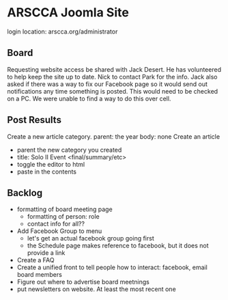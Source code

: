 ARSCCA Joomla Site
==================

login location: arscca.org/administrator

Board
-----


Requesting website access be shared with Jack Desert.  He has volunteered to help keep the site up to date.  Nick to contact Park for the info.  Jack also asked if there was a way to fix our Facebook page so it would send out notifications any time something is posted.  This would need to be checked on a PC.  We were unable to find a way to do this over cell.

Post Results
------------

Create a new article category.
  parent: the year
  body: none
Create an article
  - parent the new category you created
  - title: <year> Solo II Event <event-number> <final/summary/etc>
  - toggle the editor to html
  - paste in the contents


Backlog
-------
- formatting of board meeting page
  - formatting of person: role
  - contact info for all??
- Add Facebook Group to menu
  - let's get an actual facebook group going first
  - the Schedule page makes reference to facebook, but it does not provide a link
- Create a FAQ
- Create a unified front to tell people how to interact: facebook, email board members
- Figure out where to advertise board meetnings
- put newsletters on website. At least the most recent one
